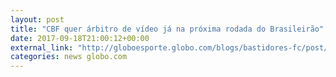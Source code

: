 ```yaml
---
layout: post
title: "CBF quer árbitro de vídeo já na próxima rodada do Brasileirão"
date: 2017-09-18T21:00:12+00:00
external_link: "http://globoesporte.globo.com/blogs/bastidores-fc/post/campeonato-brasileiro-tera-arbitro-de-video-ja-na-proxima-rodada.ghtml"
categories: news globo.com
---
```

